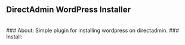 ## DirectAdmin WordPress Installer
<br />
### About:
Simple plugin for installing wordpress on directadmin.
### Install:
